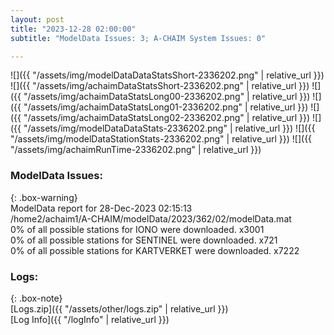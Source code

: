 ```yaml
---
layout: post
title: "2023-12-28 02:00:00"
subtitle: "ModelData Issues: 3; A-CHAIM System Issues: 0"

---
```


![]({{ "/assets/img/modelDataDataStatsShort-2336202.png" | relative_url }})
![]({{ "/assets/img/achaimDataStatsShort-2336202.png" | relative_url }})
![]({{ "/assets/img/achaimDataStatsLong00-2336202.png" | relative_url }})
![]({{ "/assets/img/achaimDataStatsLong01-2336202.png" | relative_url }})
![]({{ "/assets/img/achaimDataStatsLong02-2336202.png" | relative_url }})
![]({{ "/assets/img/modelDataDataStats-2336202.png" | relative_url }})
![]({{ "/assets/img/modelDataStationStats-2336202.png" | relative_url }})
![]({{ "/assets/img/achaimRunTime-2336202.png" | relative_url }})


### ModelData Issues:  
  
{: .box-warning}  
 ModelData report for 28-Dec-2023 02:15:13   
 /home2/achaim1/A-CHAIM/modelData/2023/362/02/modelData.mat   
 0% of all possible stations for IONO were downloaded. x3001   
 0% of all possible stations for SENTINEL were downloaded. x721   
 0% of all possible stations for KARTVERKET were downloaded. x7222   
  


### Logs:  
  
{: .box-note}  
[Logs.zip]({{ "/assets/other/logs.zip" | relative_url }})  
[Log Info]({{ "/logInfo" | relative_url }})  
